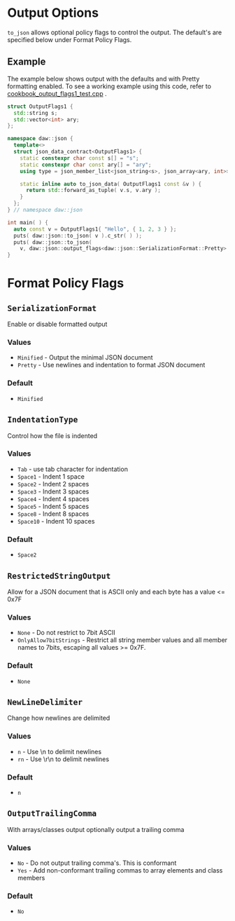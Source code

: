 # Output Options

`to_json` allows optional policy flags to control the output. The default's are specified below under Format Policy
Flags.

## Example

The example below shows output with the defaults and with Pretty formatting enabled.
To see a working example using this code, refer
to [cookbook_output_flags1_test.cpp](https://raw.githubusercontent.com/beached/daw_json_link/v3/tests/src/cookbook_output_flags1_test.cpp)
.

```cpp
struct OutputFlags1 {
  std::string s;
  std::vector<int> ary;
};

namespace daw::json {
  template<>
  struct json_data_contract<OutputFlags1> {
    static constexpr char const s[] = "s";
    static constexpr char const ary[] = "ary";
    using type = json_member_list<json_string<s>, json_array<ary, int>>;

    static inline auto to_json_data( OutputFlags1 const &v ) {
      return std::forward_as_tuple( v.s, v.ary );
    }
  };
} // namespace daw::json

int main( ) {
  auto const v = OutputFlags1{ "Hello", { 1, 2, 3 } };
  puts( daw::json::to_json( v ).c_str( ) );
  puts( daw::json::to_json(
    v, daw::json::output_flags<daw::json::SerializationFormat::Pretty> ).c_str( ) );
}
```

# Format Policy Flags

## `SerializationFormat`

Enable or disable formatted output

### Values

* `Minified` - Output the minimal JSON document
* `Pretty` - Use newlines and indentation to format JSON document

### Default

* `Minified`

## `IndentationType`

Control how the file is indented

### Values

* `Tab` - use tab character for indentation
* `Space1` - Indent 1 space
* `Space2` - Indent 2 spaces
* `Space3` - Indent 3 spaces
* `Space4` - Indent 4 spaces
* `Space5` - Indent 5 spaces
* `Space8` - Indent 8 spaces
* `Space10` - Indent 10 spaces

### Default

* `Space2`

## `RestrictedStringOutput`

Allow for a JSON document that is ASCII only and each byte has a value <= 0x7F

### Values

* `None` - Do not restrict to 7bit ASCII
* `OnlyAllow7bitStrings` - Restrict all string member values and all member names to 7bits, escaping all values >= 0x7F.

### Default

* `None`

## `NewLineDelimiter`

Change how newlines are delimited

### Values

* `n` - Use \n to delimit newlines
* `rn` - Use \r\n to delimit newlines

### Default

* `n`

## `OutputTrailingComma`

With arrays/classes output optionally output a trailing comma

### Values

* `No` - Do not output trailing comma's. This is conformant
* `Yes` - Add non-conformant trailing commas to array elements and class members

### Default

* `No`